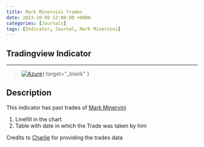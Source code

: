 ```yaml
---
title: Mark Minervini Trades
date: 2023-10-09 12:00:00 +0800
categories: [Journals]
tags: [Indicator, Journal, Mark Minervini]
---
```


## Tradingview Indicator

<!-- TradingView Chart BEGIN -->
<script type="text/javascript" src="https://s3.tradingview.com/tv.js"></script>
<script type="text/javascript">
var tradingview_embed_options = {};
tradingview_embed_options.width = '790';
tradingview_embed_options.height = '475';
tradingview_embed_options.chart = 'PZX1ULkC';
new TradingView.chart(tradingview_embed_options);
</script>
<!-- TradingView Chart END -->
_____

> [![Azure](https://img.shields.io/badge/Mark_Minervini_Trades_Indicator-%230072C6.svg?style=for-the-badge&logo=microsoftazure&logoColor=white)](https://www.tradingview.com/script/PZX1ULkC-Mark-Minervini-past-trades/){:target="_blank" }



## Description
This indicator has past trades of [Mark Minervini](https://x.com/markminervini)

1. Linefill in the chart
2. Table with date in which the Trade was taken by him

Credits to [Charlie](https://x.com/traderCharlieM) for providing the trades data
